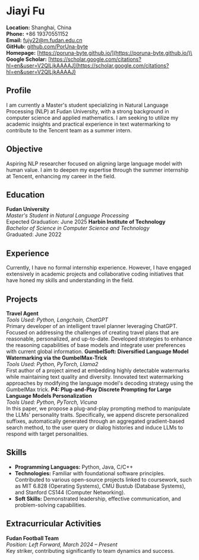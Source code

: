 # Jiayi Fu
**Location:** Shanghai, China \
**Phone:** +86 19370551152 \
**Email:** [fujy22@m.fudan.edu.cn](mailto:fujy22@m.fudan.edu.cn) \
**GitHub:** [github.com/PorUna-byte](https://github.com/PorUna-byte) \
**Homepage:** [https://poruna-byte.github.io/](https://poruna-byte.github.io/)\
**Google Scholar:** [https://scholar.google.com/citations?hl=en&user=V2QlLjkAAAAJ](https://scholar.google.com/citations?hl=en&user=V2QlLjkAAAAJ)

## Profile
I am currently a Master's student specializing in Natural Language Processing (NLP) at Fudan University, with a strong background in computer science and applied mathematics. I am seeking to utilize my academic insights and practical experience in text watermarking to contribute to the Tencent team as a summer intern.

## Objective
Aspiring NLP researcher focused on aligning large language model with human value. I aim to deepen my expertise through the summer internship at Tencent, enhancing my career in the field.

## Education
**Fudan University** \
*Master's Student in Natural Language Processing* \
Expected Graduation: June 2025
**Harbin Institute of Technology** \
*Bachelor of Science in Computer Science and Technology* \
Graduated: June 2022

## Experience
Currently, I have no formal internship experience. However, I have engaged extensively in academic projects and collaborative coding initiatives that have honed my skills and understanding in the field.

## Projects
**Travel Agent** \
*Tools Used: Python, Langchain, ChatGPT* \
Primary developer of an intelligent travel planner leveraging ChatGPT. Focused on addressing the challenges of creating travel plans that are reasonable, personalized, and up-to-date. Developed strategies to enhance the reasoning capabilities of base models and integrate user preferences with current global information.
**GumbelSoft: Diversified Language Model Watermarking via the GumbelMax-Trick** \
*Tools Used: Python, PyTorch, Llama2* \
First author of a project aimed at embedding highly detectable watermarks while maintaining text quality and diversity. Innovated text watermarking approaches by modifying the language model's decoding strategy using the GumbelMax trick.
**P4: Plug-and-Play Discrete Prompting for Large Language Models Personalization** \
*Tools Used: Python, PyTorch, Vicuna* \
In this paper, we propose a plug-and-play prompting method to manipulate the LLMs' personality traits. Specifically, we append discrete personalized suffixes, automatically generated through an aggregated gradient-based search method, to the user query or dialog histories and induce LLMs to respond with target personalities.

## Skills
- **Programming Languages:** Python, Java, C/C++
- **Technologies:** Familiar with foundational software principles. Contributed to various open-source projects linked to coursework, such as MIT 6.828 (Operating Systems), CMU Bustub (Database Systems), and Stanford CS144 (Computer Networking).
- **Soft Skills:** Demonstrated leadership, effective communication, and problem-solving capabilities.

## Extracurricular Activities
**Fudan Football Team** \
*Position: Left Forward, March 2024 – Present* \
Key striker, contributing significantly to team dynamics and success.